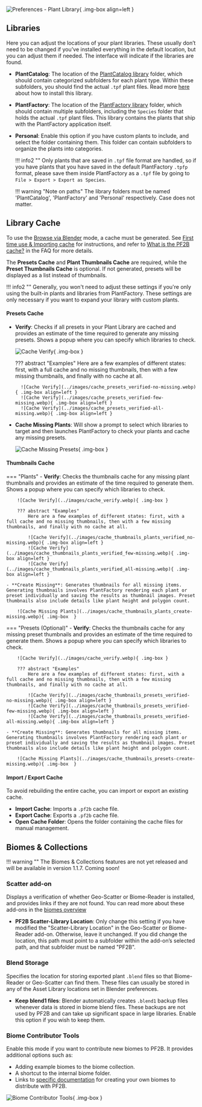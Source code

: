 ![Preferences - Plant Library](../images/preferences_plant-library.webp){ .img-box align=left }

## Libraries

Here you can adjust the locations of your plant libraries. These usually don’t need to be changed if you’ve installed everything in the default location, but you can adjust them if needed. The interface will indicate if the libraries are found.

- **PlantCatalog**: The location of the [PlantCatalog library](../plants.md#plantcatalog-library) folder, which should contain categorized subfolders for each plant type. Within these subfolders, you should find the actual `.tpf` plant files. Read more [here](../getting_started.md#installation-plantcatalog-plant-library) about how to install this library.
- **PlantFactory**: The location of the [PlantFactory library](../plants.md#plantfactory-library) folder, which should contain multiple subfolders, including the `Species` folder that holds the actual `.tpf` plant files. This library contains the plants that ship with the PlantFactory application itself.
- **Personal**: Enable this option if you have custom plants to include, and select the folder containing them. This folder can contain subfolders to organize the plants into categories.

    !!! info2 ""
        Only plants that are saved in `.tpf` file format are handled, so if you have plants that you have saved in the default PlantFactory `.tpfp` format, please save them inside PlantFactory as a `.tpf` file by going to `File > Export > Export as Species`.


    !!! warning "Note on paths"
        The library folders must be named 'PlantCatalog', 'PlantFactory' and 'Personal' respectively. Case does not matter.

<div style="clear:both"></div>




## Library Cache

To use the [Browse via Blender](../workflow/browse_via_blender.md) mode, a cache must be generated. See [First time use & Importing cache](../getting_started.md#first-time-use-importing-cache) for instructions, and refer to [What is the PF2B cache?](../support/faq.md#what-is-the-pf2b-cache) in the FAQ for more details.

The **Presets Cache** and **Plant Thumbnails Cache** are required, while the **Preset Thumbnails Cache** is optional. If not generated, presets will be displayed as a list instead of thumbnails.


!!! info2 ""
    Generally, you won't need to adjust these settings if you're only using the built-in plants and libraries from PlantFactory. These settings are only necessary if you want to expand your library with custom plants.


#### Presets Cache

- **Verify**: Checks if all presets in your Plant Library are cached and provides an estimate of the time required to generate any missing presets. Shows a popup where you can specify which libraries to check.

    ![Cache Verify](../images/cache_verify.webp){ .img-box }

    ??? abstract "Examples"
        Here are a few examples of different states: first, with a full cache and no missing thumbnails, then with a few missing thumbnails, and finally with no cache at all.

        ![Cache Verify](../images/cache_presets_verified-no-missing.webp){ .img-box align=left }
        ![Cache Verify](../images/cache_presets_verified-few-missing.webp){ .img-box align=left }
        ![Cache Verify](../images/cache_presets_verified-all-missing.webp){ .img-box align=left }

- **Cache Missing Plants**: Will show a prompt to select which libraries to target and then launches PlantFactory to check your plants and cache any missing presets.

    ![Cache Missing Presets](../images/cache_presets_cache-missing-plants.webp){ .img-box  }


#### Thumbnails Cache

=== "Plants"
    - **Verify**: Checks the thumbnails cache for any missing plant thumbnails and provides an estimate of the time required to generate them.  Shows a popup where you can specify which libraries to check.

        ![Cache Verify](../images/cache_verify.webp){ .img-box }

        ??? abstract "Examples"
            Here are a few examples of different states: first, with a full cache and no missing thumbnails, then with a few missing thumbnails, and finally with no cache at all.

            ![Cache Verify](../images/cache_thumbnails_plants_verified_no-missing.webp){ .img-box align=left }
            ![Cache Verify](../images/cache_thumbnails_plants_verified_few-missing.webp){ .img-box align=left }
            ![Cache Verify](../images/cache_thumbnails_plants_verified_all-missing.webp){ .img-box align=left }

    - **Create Missing**: Generates thumbnails for all missing items. Generating thumbnails involves PlantFactory rendering each plant or preset individually and saving the results as thumbnail images. Preset thumbnails also include details like plant height and polygon count.

        ![Cache Missing Plants](../images/cache_thumbnails_plants_create-missing.webp){ .img-box  }

=== "Presets (Optional)"
    - **Verify**: Checks the thumbnails cache for any missing preset thumbnails and provides an estimate of the time required to generate them.  Shows a popup where you can specify which libraries to check.

        ![Cache Verify](../images/cache_verify.webp){ .img-box }

        ??? abstract "Examples"
            Here are a few examples of different states: first, with a full cache and no missing thumbnails, then with a few missing thumbnails, and finally with no cache at all.

            ![Cache Verify](../images/cache_thumbnails_presets_verified-no-missing.webp){ .img-box align=left }
            ![Cache Verify](../images/cache_thumbnails_presets_verified-few-missing.webp){ .img-box align=left }
            ![Cache Verify](../images/cache_thumbnails_presets_verified-all-missing.webp){ .img-box align=left }

    - **Create Missing**: Generates thumbnails for all missing items. Generating thumbnails involves PlantFactory rendering each plant or preset individually and saving the results as thumbnail images. Preset thumbnails also include details like plant height and polygon count.

        ![Cache Missing Plants](../images/cache_thumbnails_presets-create-missing.webp){ .img-box  }


#### Import / Export Cache

To avoid rebuilding the entire cache, you can import or export an existing cache.

- **Import Cache**: Imports a `.pf2b` cache file.
- **Export Cache**: Exports a `.pf2b` cache file.
- **Open Cache Folder**: Opens the folder containing the cache files for manual management.



## Biomes & Collections

!!! warning ""
    The Biomes & Collections features are not yet released and will be available in version 1.1.7. Coming soon!


### Scatter add-on

Displays a verification of whether Geo-Scatter or Biome-Reader is installed, and provides links if they are not found. You can read more about these add-ons in the [biomes overview](../workflow/biomes_and_collections.md#biomes)

- **PF2B Scatter-Library Location**: Only change this setting if you have modified the "Scatter-Library Location" in the Geo-Scatter or Biome-Reader add-on. Otherwise, leave it unchanged. If you did change the location, this path must point to a subfolder within the add-on’s selected path, and that subfolder must be named "PF2B".


### Blend Storage

Specifies the location for storing exported plant `.blend` files so that Biome-Reader or Geo-Scatter can find them. These files can usually be stored in any of the Asset Library locations set in Blender preferences.

- **Keep blend1 files**: Blender automatically creates `.blend1` backup files whenever data is stored in biome blend files. These backups are not used by PF2B and can take up significant space in large libraries. Enable this option if you wish to keep them.

### Biome Contributor Tools

Enable this mode if you want to contribute new biomes to PF2B. It provides additional options such as:

- Adding example biomes to the biome collection.
- A shortcut to the internal biome folder.
- Links to [specific documentation](../support/create_your_own_biome.md) for creating your own biomes to distribute with PF2B.

![Biome Contributor Tools](../images/preferences_plant-library_biome_biome-contributor-tools.webp){ .img-box }

